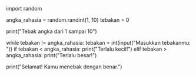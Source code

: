 import random

angka_rahasia = random.randint(1, 10)
tebakan = 0

print("Tebak angka dari 1 sampai 10")

while tebakan != angka_rahasia:
    tebakan = int(input("Masukkan tebakanmu: "))
    if tebakan < angka_rahasia:
        print("Terlalu kecil!")
    elif tebakan > angka_rahasia:
        print("Terlalu besar!")

print("Selamat! Kamu menebak dengan benar.")
